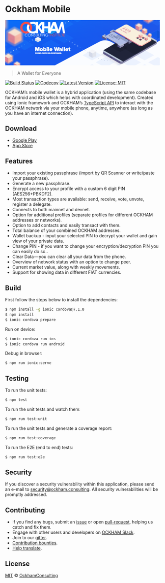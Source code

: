 # Ockham Mobile

<p align="center">
    <img src="./banner.png" />
</p>

> A Wallet for Everyone

[![Build Status](https://badgen.now.sh/circleci/github/OckhamConsulting/mobile-wallet)](https://circleci.com/gh/OckhamConsulting/mobile-wallet)
[![Codecov](https://badgen.now.sh/codecov/c/github/OckhamConsulting/mobile-wallet)](https://codecov.io/gh/OckhamConsulting/mobile-wallet)
[![Latest Version](https://badgen.now.sh/github/release/OckhamConsulting/mobile-wallet)](https://github.com/OckhamConsulting/mobile-wallet/releases/latest)
[![License: MIT](https://badgen.now.sh/badge/license/MIT/green)](https://opensource.org/licenses/MIT)

OCKHAM’s mobile wallet is a hybrid application (using the same codebase for Android and iOS which helps with coordinated development). Created using Ionic framework and OCKHAM’s [TypeScript API](https://github.com/OckhamConsulting/ockham-ts) to interact with the OCKHAM network via your mobile phone, anytime, anywhere (as long as you have an internet connection).

## Download

- [Google Play](https://play.google.com/store/apps/details?id=io.ockham.wallet.mobile)
- [App Store](https://itunes.apple.com/us/app/mobile-ockham/id1324625967)

## Features

- Import your existing passphrase (import by QR Scanner or write/paste your passphrase).
- Generate a new passphrase.
- Encrypt access to your profile with a custom 6 digit PIN (AES256+PBKDF2).
- Most transaction types are available: send, receive, vote, unvote, register a delegate.
- Connects to both mainnet and devnet.
- Option for additional profiles (separate profiles for different OCKHAM addresses or networks).
- Option to add contacts and easily transact with them.
- Total balance of your combined OCKHAM addresses.
- Wallet backup - input your selected PIN to decrypt your wallet and gain view of your private data.
- Change PIN - if you want to change your encryption/decryption PIN you can easily do so..
- Clear Data — you can clear all your data from the phone.
- Overview of network status with an option to change peer.
- Current market value, along with weekly movements.
- Support for showing data in different FIAT currencies.

## Build

First follow the steps below to install the dependencies:

```bash
$ npm install -g ionic cordova@7.1.0
$ npm install
$ ionic cordova prepare
```

Run on device:

```bash
$ ionic cordova run ios
$ ionic cordova run android
```

Debug in browser:

```bash
$ npm run ionic:serve
```

## Testing

To run the unit tests:
```bash
$ npm test
```

To run the unit tests and watch them:
```bash
$ npm run test:unit
```

To run the unit tests and generate a coverage report:
```bash
$ npm run test:coverage
```

To run the E2E (end to end) tests:
```bash
$ npm run test:e2e
```

## Security

If you discover a security vulnerability within this application, please send an e-mail to security@ockham.consulting. All security vulnerabilities will be promptly addressed.

## Contributing

- If you find any bugs, submit an [issue](../../issues) or open [pull-request](../../pulls), helping us catch and fix them.
- Engage with other users and developers on [OCKHAM Slack](https://ockham.consulting/slack/).
- Join to our [gitter](https://gitter.im/ockham-developers/Lobby).
- [Contribution bounties](https://docs.ockham.consulting/guidebook/contribution-guidelines/contributing.html).
- [Help translate](./TRANSLATING.md).

## License

[MIT](LICENSE) © [OckhamConsulting](https://ockham.consulting)
